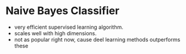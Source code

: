 # Naive Bayes Classifier
- very efficient supervised learning algorithm.
- scales well with high dimensions.
- not as popular right now, cause deel learning methods outperforms these